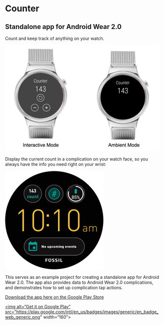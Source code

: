 Counter
=========

## Standalone app for Android Wear 2.0

Count and keep track of anything on your watch.

![Counter screenshots](./img/screenshots.png)

Display the current count in a complication on your watch face, so you always have the info you need right on your wrist:

![Watch face with complications](./img/watch_face_with_complications.png)

This serves as an example project for creating a standalone app for Android Wear 2.0.  The app also provides data to Android Wear 2.0 complications, and demonstrates how to set up complication tap actions.

[Download the app here on the Google Play Store](https://play.google.com/store/apps/details?id=com.buoybit.smspence.counter)

<a href="https://play.google.com/store/apps/details?id=com.buoybit.smspence.counter"><img alt=“Get it on Google Play” src="https://play.google.com/intl/en_us/badges/images/generic/en_badge_web_generic.png" width=“160”></a>
